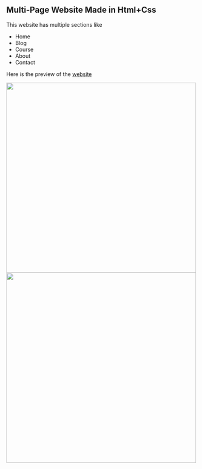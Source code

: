 <h2>Multi-Page Website Made in Html+Css</h2>
<p>This website has multiple sections like</p>
    <ul>
        <li>Home</li>
        <li>Blog</li>
        <li>Course</li>
        <li>About</li>
        <li>Contact</li>
    </ul>
    <p>Here is the preview of the <a href = "https://edufordbynic.netlify.app/"> website </a></p>
    <!--![Home-page](https://user-images.githubusercontent.com/119485192/209432951-f5a13337-efbd-45ba-a13b-10f8b0228a5d.PNG)-->
    <img src = "https://user-images.githubusercontent.com/119485192/209432951-f5a13337-efbd-45ba-a13b-10f8b0228a5d.PNG" width = 500 />
    <!--![Courses-page](https://user-images.githubusercontent.com/119485192/209433020-a04d637b-7e93-44f5-9b17-f7f3645d23c9.PNG)-->
     <img src = "https://user-images.githubusercontent.com/119485192/209433020-a04d637b-7e93-44f5-9b17-f7f3645d23c9.PNG" width = 500 />
    
  






    
        
